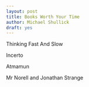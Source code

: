 ```yaml
---
layout: post
title: Books Worth Your Time
author: Michael Shullick
draft: yes
---
```



Thinking Fast And Slow




Incerto




Atmamun




Mr Norell and Jonathan Strange




